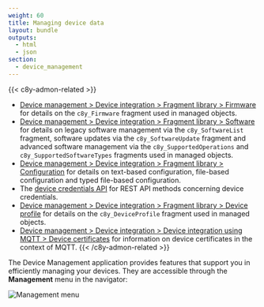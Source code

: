 ```yaml
---
weight: 60
title: Managing device data
layout: bundle
outputs:
  - html
  - json
section:
  - device_management
---
```


{{< c8y-admon-related >}}
* [Device management > Device integration > Fragment library > Firmware](/device-integration/fragment-library/#firmware) for details on the `c8y_Firmware` fragment used in managed objects.
* [Device management > Device integration > Fragment library > Software](/device-integration/fragment-library/#software) for details on legacy software management via the `c8y_SoftwareList` fragment, software updates via the `c8y_SoftwareUpdate` fragment and advanced software management via the `c8y_SupportedOperations` and `c8y_SupportedSoftwareTypes` fragments used in managed objects.
* [Device management > Device integration > Fragment library > Configuration](/device-integration/fragment-library/#configuration) for details on text-based configuration, file-based configuration and typed file-based configuration.
* The [device credentials API](https://cumulocity.com/api/core/#tag/Device-credentials) for REST API methods concerning device credentials.
* [Device management > Device integration > Fragment library > Device profile](/device-integration/fragment-library/#device-profile) for details on the `c8y_DeviceProfile` fragment used in managed objects.
* [Device management > Device integration > Device integration using MQTT > Device certificates](/device-integration/mqtt/#device-certificates) for information on device certificates in the context of MQTT.
{{< /c8y-admon-related >}}

The Device Management application provides features that support you in efficiently managing your devices.
They are accessible through the **Management** menu in the navigator:

![Management menu](/images/users-guide/DeviceManagement/devmgmt-management-menu.png)

